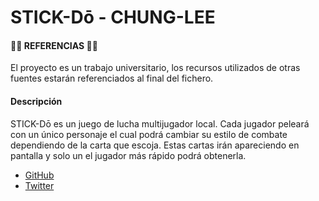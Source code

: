 # STICK-Dō - CHUNG-LEE

#### 🐱‍👤 REFERENCIAS 🐱‍👤 
El proyecto es un trabajo universitario, los recursos utilizados de otras fuentes estarán referenciados al final del fichero.

#### Descripción
STICK-Dō  es un juego de lucha multijugador local. Cada jugador peleará con un único personaje el cual podrá cambiar su estilo 
de combate dependiendo de la carta que escoja. Estas cartas irán apareciendo en pantalla y solo un el jugador
más rápido podrá obtenerla.

- [GitHub](https://mank1ng.github.io/Chung-Lee/)
- [Twitter](https://x.com/ChungLee04)
